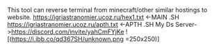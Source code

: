 This tool can reverse terminal from minecraft/other similar hostings to website.
https://igriastranomier.ucoz.ru/hex1.txt <-MAIN .SH
https://igriastranomier.ucoz.ru/apth.txt <-APTH .SH
My Ds Server->https://discord.com/invite/yahCmFYjKe
![(https://i.ibb.co/qd367SH/unknown.png =250x250)]
